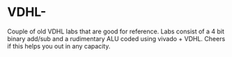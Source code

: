 # VDHL- 

Couple of old VDHL labs that are good for reference. 
Labs consist of a 4 bit binary add/sub and a rudimentary ALU coded using vivado + VDHL. 
Cheers if this helps you out in any capacity. 
